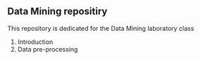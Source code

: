 ## Data Mining repositiry

This repository is dedicated for the Data Mining laboratory class


 1. Introduction
 2. Data pre-processing